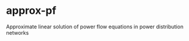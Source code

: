 approx-pf
=========

Approximate linear solution of power flow equations in power distribution networks
